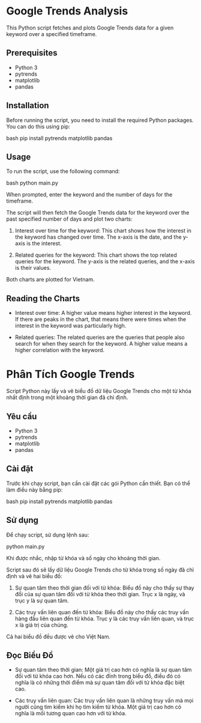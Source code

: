 # Google Trends Analysis

This Python script fetches and plots Google Trends data for a given keyword over a specified timeframe.

## Prerequisites

- Python 3
- pytrends
- matplotlib
- pandas

## Installation

Before running the script, you need to install the required Python packages. You can do this using pip:

bash
pip install pytrends matplotlib pandas


## Usage

To run the script, use the following command:


bash
python main.py



When prompted, enter the keyword and the number of days for the timeframe.

The script will then fetch the Google Trends data for the keyword over the past specified number of days and plot two charts:

1. Interest over time for the keyword: This chart shows how the interest in the keyword has changed over time. The x-axis is the date, and the y-axis is the interest.

2. Related queries for the keyword: This chart shows the top related queries for the keyword. The y-axis is the related queries, and the x-axis is their values.

Both charts are plotted for Vietnam.

## Reading the Charts

- Interest over time: A higher value means higher interest in the keyword. If there are peaks in the chart, that means there were times when the interest in the keyword was particularly high.

- Related queries: The related queries are the queries that people also search for when they search for the keyword. A higher value means a higher correlation with the keyword.


# Phân Tích Google Trends

Script Python này lấy và vẽ biểu đồ dữ liệu Google Trends cho một từ khóa nhất định trong một khoảng thời gian đã chỉ định.

## Yêu cầu

- Python 3
- pytrends
- matplotlib
- pandas

## Cài đặt

Trước khi chạy script, bạn cần cài đặt các gói Python cần thiết. Bạn có thể làm điều này bằng pip:

bash
pip install pytrends matplotlib pandas



## Sử dụng

Để chạy script, sử dụng lệnh sau:


python main.py



Khi được nhắc, nhập từ khóa và số ngày cho khoảng thời gian.

Script sau đó sẽ lấy dữ liệu Google Trends cho từ khóa trong số ngày đã chỉ định và vẽ hai biểu đồ:

1. Sự quan tâm theo thời gian đối với từ khóa: Biểu đồ này cho thấy sự thay đổi của sự quan tâm đối với từ khóa theo thời gian. Trục x là ngày, và trục y là sự quan tâm.

2. Các truy vấn liên quan đến từ khóa: Biểu đồ này cho thấy các truy vấn hàng đầu liên quan đến từ khóa. Trục y là các truy vấn liên quan, và trục x là giá trị của chúng.

Cả hai biểu đồ đều được vẽ cho Việt Nam.

## Đọc Biểu Đồ

- Sự quan tâm theo thời gian: Một giá trị cao hơn có nghĩa là sự quan tâm đối với từ khóa cao hơn. Nếu có các đỉnh trong biểu đồ, điều đó có nghĩa là có những thời điểm mà sự quan tâm đối với từ khóa đặc biệt cao.

- Các truy vấn liên quan: Các truy vấn liên quan là những truy vấn mà mọi người cũng tìm kiếm khi họ tìm kiếm từ khóa. Một giá trị cao hơn có nghĩa là mối tương quan cao hơn với từ khóa.



